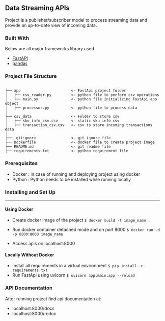 ## Data Streaming APIs

Project is a publisher/subscriber model to process streaming data and provide an up-to-date view of incoming data.

### Built With
Below are all major frameworks library used

* [FastAPI](https://fastapi.tiangolo.com/)
* [pandas](https://pandas.pydata.org/)

### Project File Structure

```

├── app                       <- FastApi project folder
│   ├── csv_reader.py         <- python file to perform csv operations
│   ├── main.py               <- python file initializing FastApi app object
│   ├── processor.py          <- python file to process data
│
├── csv_data                  <- Folder to store csv
│   ├── sku_info_csv.csv      <- static sku info csv
│   ├── transaction_csv.csv   <- csv to store incoming transactions data
│
├── .gitignore                <- git ignore file
├── Dockerfile                <- docker file to create project image
├── README.md                 <- git readme file
├── requirements.txt          <- python requirement file

```
### Prerequisites
* Docker : In case of running and deploying project using docker
* Python : Python needs to be installed while running locally

### Installing and Set Up
----
#### Using Docker
* Create docker image of the project
`
$ docker build -t image_name .
`

* Run docker container detached mode and on port 8000
`
$ docker run -d -p 8000:8000 image_name
`
* Access apis on localhost:8000

#### Locally Without Docker
* Install all requirements in a virtual environment
`
$ pip install -r requirements.txt
`
* Run FastApi using uvicorn
`
$ uvicorn app.main:app --reload
`

### API Documentation
After running project find api documentation at:
* localhost:8000/docs
* localhost:8000/redoc